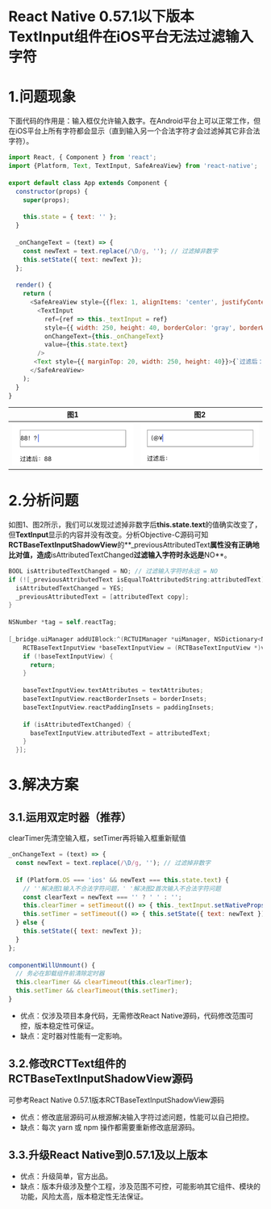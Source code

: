 # React Native 0.57.1以下版本 TextInput组件在iOS平台无法过滤输入字符

# 1.问题现象
下面代码的作用是：输入框仅允许输入数字。在Android平台上可以正常工作，但在iOS平台上所有字符都会显示（直到输入另一个合法字符才会过滤掉其它非合法字符）。
```javascript
import React, { Component } from 'react';
import {Platform, Text, TextInput, SafeAreaView} from 'react-native';

export default class App extends Component {
  constructor(props) {
    super(props);
    
    this.state = { text: '' };
  }

  _onChangeText = (text) => {
    const newText = text.replace(/\D/g, ''); // 过滤掉非数字
    this.setState({ text: newText });
  };

  render() {
    return (
      <SafeAreaView style={{flex: 1, alignItems: 'center', justifyContent: 'center'}}>
        <TextInput
          ref={ref => this._textInput = ref}
          style={{ width: 250, height: 40, borderColor: 'gray', borderWidth: 1 }}
          onChangeText={this._onChangeText}
          value={this.state.text}
        />
       <Text style={{ marginTop: 20, width: 250, height: 40}}>{`过滤后：${this.state.text}`}</Text>
      </SafeAreaView>
    );
  }
}
```

|   图1  |  图2  |
|  ----  | ----  |
| ![](./Screenshots/textInput_bug1.PNG) | ![](./Screenshots/textInput_bug2.PNG) |

# 2.分析问题

如图1、图2所示，我们可以发现过滤掉非数字后**this.state.text**的值确实改变了，但**TextInput**显示的内容并没有改变。分析Objective-C源码可知**RCTBaseTextInputShadowView**的**_previousAttributedText**属性没有正确地比对值，造成**isAttributedTextChanged**过滤输入字符时永远是**NO**。

``` objective-c
BOOL isAttributedTextChanged = NO; // 过滤输入字符时永远 = NO
if (![_previousAttributedText isEqualToAttributedString:attributedText]) {// ←有问题
  isAttributedTextChanged = YES;
  _previousAttributedText = [attributedText copy];
}

NSNumber *tag = self.reactTag;

[_bridge.uiManager addUIBlock:^(RCTUIManager *uiManager, NSDictionary<NSNumber *, UIView *> *viewRegistry) {
    RCTBaseTextInputView *baseTextInputView = (RCTBaseTextInputView *)viewRegistry[tag];
    if (!baseTextInputView) {
      return;
    }

    baseTextInputView.textAttributes = textAttributes;
    baseTextInputView.reactBorderInsets = borderInsets;
    baseTextInputView.reactPaddingInsets = paddingInsets;

    if (isAttributedTextChanged) {
      baseTextInputView.attributedText = attributedText;
    }
  }];
```

# 3.解决方案
## 3.1.运用双定时器（推荐）
clearTimer先清空输入框，setTimer再将输入框重新赋值
```javascript
_onChangeText = (text) => {
  const newText = text.replace(/\D/g, ''); // 过滤掉非数字
  
  if (Platform.OS === 'ios' && newText === this.state.text) {
    // ''解决图1输入不合法字符问题，' '解决图2首次输入不合法字符问题
    const clearText = newText === '' ? ' ' : '';
    this.clearTimer = setTimeout(() => { this._textInput.setNativeProps({text: clearText}); }, 10);
    this.setTimer = setTimeout(() => { this.setState({ text: newText }); }, 50);
  } else {
    this.setState({ text: newText });
  }
};

componentWillUnmount() {
  // 务必在卸载组件前清除定时器
  this.clearTimer && clearTimeout(this.clearTimer);
  this.setTimer && clearTimeout(this.setTimer);
}
```

* 优点：仅涉及项目本身代码，无需修改React Native源码，代码修改范围可控，版本稳定性可保证。
* 缺点：定时器对性能有一定影响。

## 3.2.修改RCTText组件的RCTBaseTextInputShadowView源码
可参考React Native 0.57.1版本RCTBaseTextInputShadowView源码

* 优点：修改底层源码可从根源解决输入字符过滤问题，性能可以自己把控。
* 缺点：每次 yarn 或 npm 操作都需要重新修改底层源码。

## 3.3.升级React Native到0.57.1及以上版本

* 优点：升级简单，官方出品。
* 缺点：版本升级涉及整个工程，涉及范围不可控，可能影响其它组件、模块的功能，风险太高，版本稳定性无法保证。
